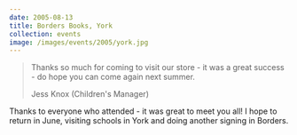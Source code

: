 ```yaml
---
date: 2005-08-13
title: Borders Books, York
collection: events
image: /images/events/2005/york.jpg
---
```


> Thanks so much for coming to visit our store - it was a great success - do hope you can come again next summer.
> 
> <footer>Jess Knox (Children's Manager)</footer>

Thanks to everyone who attended - it was great to meet you all! I hope to return in June, visiting schools in York and doing another signing in Borders.
